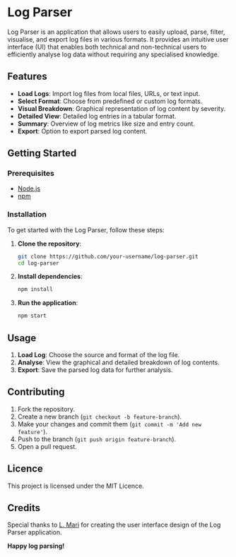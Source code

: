 # Log Parser

Log Parser is an application that allows users to easily upload, parse, filter, visualise, and export log files in various formats. It provides an intuitive user interface (UI) that enables both technical and non-technical users to efficiently analyse log data without requiring any specialised knowledge.

## Features

- **Load Logs**: Import log files from local files, URLs, or text input.
- **Select Format**: Choose from predefined or custom log formats.
- **Visual Breakdown**: Graphical representation of log content by severity.
- **Detailed View**: Detailed log entries in a tabular format.
- **Summary**: Overview of log metrics like size and entry count.
- **Export**: Option to export parsed log content.

## Getting Started

### Prerequisites

- [Node.js](https://nodejs.org/)
- [npm](https://www.npmjs.com/)

### Installation

To get started with the Log Parser, follow these steps:

1. **Clone the repository**:
    ```sh
    git clone https://github.com/your-username/log-parser.git
    cd log-parser
    ```
2. **Install dependencies**:
    ```sh
    npm install
    ```
3. **Run the application**:
    ```sh
    npm start
    ```

## Usage

1. **Load Log**: Choose the source and format of the log file.
2. **Analyse**: View the graphical and detailed breakdown of log contents.
3. **Export**: Save the parsed log data for further analysis.

## Contributing

1. Fork the repository.
2. Create a new branch (`git checkout -b feature-branch`).
3. Make your changes and commit them (`git commit -m 'Add new feature'`).
4. Push to the branch (`git push origin feature-branch`).
5. Open a pull request.

## Licence

This project is licensed under the MIT Licence.

## Credits

Special thanks to [L. Mari](https://www.behance.net/gallery/179218877/Log-Parser-Design-Project) for creating the user interface design of the Log Parser application.

**Happy log parsing!**
